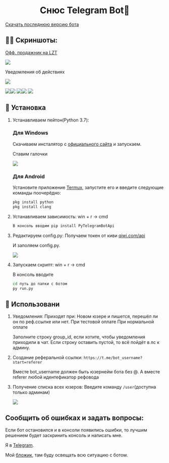 <h1 align="center">Снюс Telegram Bot👋</h1>
<a href="https://github.com/daveusa31/TG_snus_bot/releases">Скачать последнюю версию бота</a>

## 💁‍♀️ Скриншоты:
<a href="https://lolzteam.online/threads/1379277/">Офф. продажник на LZT</a>

![](https://i2.imageban.ru/out/2020/03/02/0401c4e3243ef03d4b2bc3bb7d62b802.png)

Уведомления об действиях

![](https://i5.imageban.ru/out/2020/03/02/a6e99361ed32c7ac0d50c7595ed3f7fb.png)



![](https://i1.imageban.ru/out/2020/03/02/e7af0b988ac77f4282fc4b46509b902b.png)![](https://i3.imageban.ru/out/2020/03/02/d28040e4b13ae6a5eef101dd5d2f7fce.png)
![](https://i4.imageban.ru/out/2020/03/02/91ec076df40d377eb326b7b77f37ad73.png)![](https://i4.imageban.ru/out/2020/03/02/2dedff3763c999652225bb11041a6cfa.png)
![](https://i2.imageban.ru/out/2020/03/02/42249d05b853635290c07faf80408901.png)



## 🚀 Установка
1. Устанавливаем пейтон(Python 3.7):
	<h3>Для Windows</h3>

	Скачиваем инсталятор с [официального сайта](https://www.python.org/ftp/python/3.7.3/python-3.7.3.exe) и запускаем.

    Ставим галочки

    ![](https://telegra.ph/file/eda752da317fa1fe9679d.png)


    <h3>Для Android</h3>

     Установите приложение [Termux](https://play.google.com/store/apps/details?id=com.termux), запустите его и введите следующие команды поочерёдно:
     ```sh
     pkg install python
     pkg install clang
     ```



2. Устанавливаем зависимость:
	win + r -> cmd 

	```sh
	В консоль вводим pip install PyTelegramBotApi
	```


3. Редактируем config.py:
	Получаем токен от киви <a href="https://qiwi.com/api">qiwi.com/api</a>
	
	И заполяем config.py.

	![](https://i2.imageban.ru/out/2020/03/02/96fcb4ffa60056f18bfe72c56fad2176.png)



4. Запускаем скрипт:
	win + r -> cmd 

	В консоль вводите

	```sh
	cd путь до папки с ботом
	py run.py
	```


## 🚿 Использовани
1. Уведомления:
	Приходят при:
		Новом юзере и пишется, перешёл ли он по реф.ссылке или нет.
		При тестовой оплате
		При нормальной оплате

	Заполните строку group_id, если хотите, чтобы уведомления приходили в чат.
	Если строку оставить пустой, то всё пойдёт в лс к админу.


2. Создание реферальной ссылки:
	```https://t.me/bot_username?start=referer```

	Вместе bot_username должен быть юзернейм бота без @.
	А вместе referer любой идентефикатор рефовода


3. Получение списка всех юзеров:
	Введите команду ```/user```(доступна только админам)

	![](https://i1.imageban.ru/out/2020/03/02/f30ed793c83590aa047097f637214a98.png)



## Сообщить об ошибках и задать вопросы:
Если бот остановился и в консоли появились ошибки, то лучшим решением будет заскринить консоль и написать мне.


Я в [Telegram](https://t.me/j0pa228). 

Мой [бложик](https://t.me/nnn_blog), там буду освещать всю ситуацию с ботом.

